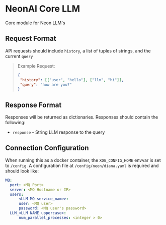 # NeonAI Core LLM
Core module for Neon LLM's

## Request Format
API requests should include `history`, a list of tuples of strings, and the current
`query`

>Example Request:
>```json
>{
>  "history": [["user", "hello"], ["llm", "hi"]],
>  "query": "how are you?"
>}
>```

## Response Format
Responses will be returned as dictionaries. Responses should contain the following:
- `response` - String LLM response to the query

## Connection Configuration
When running this as a docker container, the `XDG_CONFIG_HOME` envvar is set to `/config`.
A configuration file at `/config/neon/diana.yaml` is required and should look like:
```yaml
MQ:
  port: <MQ Port>
  server: <MQ Hostname or IP>
  users:
      <LLM MQ service_name>:
      user: <MQ user>
      password: <MQ user's password>
  LLM_<LLM NAME uppercase>:
      num_parallel_processes: <integer > 0>
```
